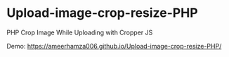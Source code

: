 # Upload-image-crop-resize-PHP
PHP Crop Image While Uploading with Cropper JS

Demo: https://ameerhamza006.github.io/Upload-image-crop-resize-PHP/
